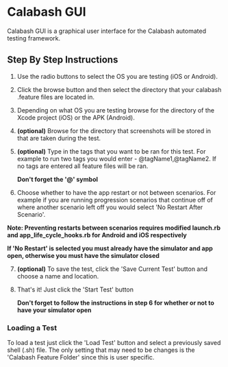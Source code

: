 # Calabash GUI
Calabash GUI is a graphical user interface for the Calabash automated testing framework.

## Step By Step Instructions
1.  Use the radio buttons to select the OS you are testing (iOS or Android).
2.  Click the browse button and then select the directory that your calabash .feature files are located in.
3.  Depending on what OS you are testing browse for the directory of the Xcode project (iOS) or the APK (Android).
4. **(optional)** Browse for the directory that screenshots will be stored in that are taken during the test.
5. **(optional)** Type in the tags that you want to be ran for this test. For example to run two tags you would enter - @tagName1,@tagName2. If no tags are entered all feature files will be ran.
      
      **Don't forget the '@' symbol**

6. Choose whether to have the app restart or not between scenarios. For example if you are running progression scenarios that continue off of where another scenario left off you would select 'No Restart After Scenario'.

  **Note: Preventing restarts between scenarios requires modified launch.rb and app_life_cycle_hooks.rb for Android and iOS respectively**

  **If 'No Restart' is selected you must already have the simulator and app open, otherwise you must have the simulator closed**

7. **(optional)** To save the test, click the 'Save Current Test' button and choose a name and location.

8.  That's it! Just click the 'Start Test' button

      **Don't forget to follow the instructions in step 6 for whether or not to have your simulator open**

### Loading a Test
To load a test just click the 'Load Test' button and select a previously saved shell (.sh) file. The only setting that may need to be changes is the 'Calabash Feature Folder' since this is user specific.
